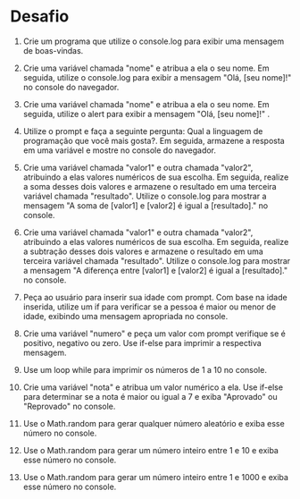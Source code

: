 # Desafio

1) Crie um programa que utilize o console.log para exibir uma mensagem de boas-vindas.

2) Crie uma variável chamada "nome" e atribua a ela o seu nome. Em seguida, utilize o console.log para exibir a mensagem "Olá, [seu nome]!" no console do navegador.

3) Crie uma variável chamada "nome" e atribua a ela o seu nome. Em seguida, utilize o alert para exibir a mensagem "Olá, [seu nome]!" .

4) Utilize o prompt e faça a seguinte pergunta: Qual a linguagem de programação que você mais gosta?. Em seguida, armazene a resposta em uma variável e mostre no console do navegador.

5) Crie uma variável chamada "valor1" e outra chamada "valor2", atribuindo a elas valores numéricos de sua escolha. Em seguida, realize a soma desses dois valores e armazene o resultado em uma terceira variável chamada "resultado". Utilize o console.log para mostrar a mensagem "A soma de [valor1] e [valor2] é igual a [resultado]." no console.

6) Crie uma variável chamada "valor1" e outra chamada "valor2", atribuindo a elas valores numéricos de sua escolha. Em seguida, realize a subtração desses dois valores e armazene o resultado em uma terceira variável chamada "resultado". Utilize o console.log para mostrar a mensagem "A diferença entre [valor1] e [valor2] é igual a [resultado]." no console.

7) Peça ao usuário para inserir sua idade com prompt. Com base na idade inserida, utilize um if para verificar se a pessoa é maior ou menor de idade, exibindo uma mensagem apropriada no console.

8) Crie uma variável "numero" e peça um valor com prompt verifique se é positivo, negativo ou zero. Use if-else para imprimir a respectiva mensagem.

9) Use um loop while para imprimir os números de 1 a 10 no console.

10) Crie uma variável "nota" e atribua um valor numérico a ela. Use if-else para determinar se a nota é maior ou igual a 7 e exiba "Aprovado" ou "Reprovado" no console.

11) Use o Math.random para gerar qualquer número aleatório e exiba esse número no console.

12) Use o Math.random para gerar um número inteiro entre 1 e 10 e exiba esse número no console.

13) Use o Math.random para gerar um número inteiro entre 1 e 1000 e exiba esse número no console.